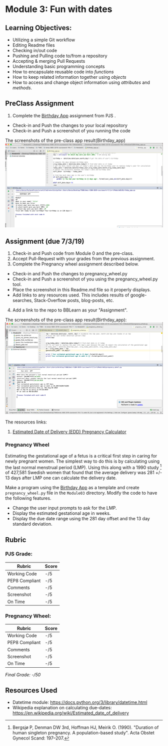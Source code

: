 # Module 3: Fun with dates


## Learning Objectives:

- Utilizing a simple Git workflow
 - Editing Readme files
 - Checking in/out code
 - Pushing and Pulling code to/from a repository
 - Accepting & merging Pull Requests
- Understanding basic programming concepts
 - How to encapsulate reusable code into _functions_
 - How to keep related information together using _objects_
 - How to access and change object information using _attributes_ and _methods_.
 

## PreClass Assignment

1. Complete the [Birthday App](https://github.com/biomed-bioinformatics-bootcamp/python-jumpstart-course-demos/tree/master/apps/03_birthday) assignment from PJS .
  - Check-in and Push the changes to your local repository
  - Check-in and Push a screenshot of you running the code

The screenshots of the pre-class app result(Birthday_app)
![The screenshots of the pre-class app result(Birthday_app)](https://github.com/biomed-bioinformatics-bootcamp/bmes-t580-2019-coursework-Yilin-Y/blob/master/Module03/Birthday_app_result.png?raw=true)
 
## Assignment (due 7/3/19)

1. Check-in and Push code from Module 0 and the pre-class.
2. Accept Pull-Request with your grades from the previous assignment.
3. Complete the Pregnancy wheel assignment described below.
  - Check-in and Push the changes to pregnancy_wheel.py
  - Check-in and Push a screenshot of you using the pregnancy_wheel.py tool.
  - Place the screenshot in this Readme.md file so it properly displays.
  - Add links to any resources used. This includes results of google-searches, Stack-Overflow posts, blog-posts, etc.
4. Add a link to the repo to BBLearn as your "Assignment".


The screenshots of the pre-class app result(Birthday_app):
![The screenshots of the pre-class app result(Birthday_app)](https://github.com/biomed-bioinformatics-bootcamp/bmes-t580-2019-coursework-Yilin-Y/blob/master/Module03/pregnancy_wheel_result.png?raw=true)

The resources links:
1. [Estimated Date of Delivery (EDD) Pregnancy Calculator](https://reference.medscape.com/calculator/estimated-delivery-date-pregnancy)


### Pregnancy Wheel

Estimating the gestational age of a fetus is a critical first step in caring for newly pregnant women.
The simplest way to do this is by calculating using the last normal menstrual period (LMP).
Using this along with a 1990 study [^1] of 427,581 Swedish women that found that the average delivery was 281 +/- 13 days after LMP one can calculate the delivery date.

Make a program using the [Birthday App](https://github.com/biomed-bioinformatics-bootcamp/python-jumpstart-course-demos/tree/master/apps/03_birthday) as a template and create `pregnancy_wheel.py`  file in the `Module03` directory.
Modify the code to have the following features.

  - Change the user input prompts to ask for the LMP.
  - Display the estimated gestational age in weeks.
  - Display the due date range using the 281 day offset and the 13 day standard deviation.

## Rubric

### PJS Grade:

|  Rubric        | Score | 
|----------------|-------|
| Working Code   |  -/5  |
| PEP8 Compliant |  -/5  |
| Comments       |  -/5  |
| Screenshot     |  -/5  |
| On Time        |  -/5  |

### Pregnancy Wheel:

|  Rubric        | Score | 
|----------------|-------|
| Working Code   |  -/5  |
| PEP8 Compliant |  -/5  |
| Comments       |  -/5  |
| Screenshot     |  -/5  |
| On Time        |  -/5  |

*Final Grade: -/50*

## Resources Used

- Datetime module: https://docs.python.org/3/library/datetime.html
- Wikipedia explanation on calculating due-dates: https://en.wikipedia.org/wiki/Estimated_date_of_delivery


[^1]: Bergsjø P, Denman DW 3rd, Hoffman HJ, Meirik O. (1990). "Duration of human singleton pregnancy. A population-based study". Acta Obstet Gynecol Scand: 197–207.